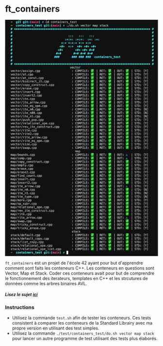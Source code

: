 # ft_containers

<img align="center" src="../screenshot.png" alt="Screenshot of the tester" />

``ft_containers`` est un projet de l'école 42 ayant pour but d'apprendre comment sont faits les conteneurs C++.
Les conteneurs en questions sont Vector, Map et Stack.
Coder ces conteneurs avait pour but de comprendre le fonctionnement des iterateurs, templates en C++ et les strcutures de données comme les arbres binaires AVL.
##### _Lisez le sujet [ici](subjects/fr.subject.pdf)_

### Instructions

* Utilisez la commande ``test.sh`` afin de tester les conteneurs. Ces tests consistent à comparer les conteneurs de la Standard Librairy avec ma propre version en utilisant des test simples.
* Utilisez la commande ``./test/containers_test/do.sh vector map stack`` pour lancer un autre programme de test utilisant des tests plus élaborés.
